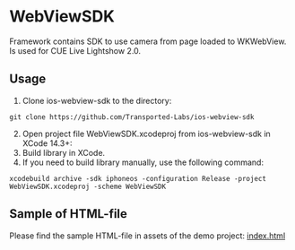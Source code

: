 # WebViewSDK

Framework contains SDK to use camera from page loaded to WKWebView. Is used for CUE Live Lightshow 2.0.

## Usage
1. Clone ios-webview-sdk to the directory:
```
git clone https://github.com/Transported-Labs/ios-webview-sdk
```
2. Open project file WebViewSDK.xcodeproj from ios-webview-sdk in XCode 14.3+:
3. Build library in XCode.
4. If you need to build library manually, use the following command:
```
xcodebuild archive -sdk iphoneos -configuration Release -project WebViewSDK.xcodeproj -scheme WebViewSDK
```

## Sample of HTML-file
Please find the sample HTML-file in assets of the demo project: [index.html](https://github.com/Transported-Labs/ios-webview-sdk-demo/blob/main/WebViewDemo/Resources/index.html)
